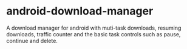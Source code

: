 android-download-manager
========================

A download manager for android with muti-task downloads, resuming downloads, traffic counter and the basic task controls such as pause, continue and delete.
